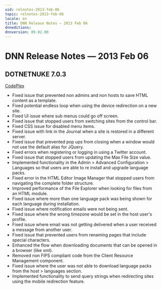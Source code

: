 ```yaml
---
uid: relnotes-2013-feb-06
topic: relnotes-2013-feb-06
locale: en
title: DNN Release Notes — 2013 Feb 06
dnneditions:
dnnversion: 09.02.00
---
```


# DNN Release Notes — 2013 Feb 06

## DOTNETNUKE 7.0.3

[CodePlex](https://dotnetnuke.codeplex.com/releases/view/101046)

*   Fixed issue that prevented non admins and non hosts to save HTML content as a template.
*   Fixed potential endless loop when using the device redirection on a new site.
*   Fixed UI issue where sub menus could go off screen.
*   Fixed issue that stopped users from switching sites from the control bar.
*   Fixed CSS issue for disabled menu items.
*   Fixed issue with link in the Journal when a site is restored in a different server.
*   Fixed issue that prevented pop ups from closing when a window would not use the default alias for JQuery.
*   Fixed errors when registering or logging in using a Twitter account.
*   Fixed issue that stopped users from updating the Max File Size value.
*   Implemented functionality in the Admin > Advanced Configuration > Languages so that users are able to re install and upgrade language packs.
*   Fixed error in the HTML Editor Image Manager that stopped users from navigating the complete folder structure.
*   Improved performance of the File Explorer when looking for files from an HTML module.
*   Fixed issue where more than one language pack was being shown for each language during installation.
*   Fixed issue where notification emails were not being sent.
*   Fixed issue where the wrong timezone would be set in the host user's profile.
*   Fixed issue where email was not getting delivered when a user received a message from another user.
*   Fixed issue that prevented users from renaming pages that include special characters.
*   Enhanced the flow when downloading documents that can be opened in a browser (like xml).
*   Removed non FIPS compliant code from the Client Resource Management component.
*   Fixed issue where the user was not able to download language packs from the host > languages section.
*   Implemented functionality to send query strings when redirecting sites using the mobile redirection feature.
